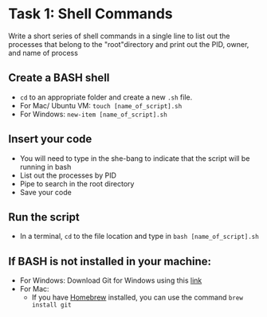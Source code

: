 #   Task 1: Shell Commands
Write a short series of shell commands in a single line to list out the processes that belong to the "root"directory and print out the PID, owner, and name of process

##  Create a BASH shell
-   `cd` to an appropriate folder and create a new `.sh` file.
-   For Mac/ Ubuntu VM: `touch [name_of_script].sh`
-   For Windows: `new-item [name_of_script].sh`

##  Insert your code
-   You will need to type in the she-bang to indicate that the script will be running in bash
-   List out the processes by PID
-   Pipe to search in the root directory
-   Save your code

##  Run the script
-   In a terminal, `cd` to the file location and type in `bash [name_of_script].sh`

## If BASH is not installed in your machine:
- For Windows: Download Git for Windows using this [link](https://gitforwindows.org/)
- For Mac: 
  - If you have [Homebrew](https://brew.sh/) installed, you can use the command `brew install git`
